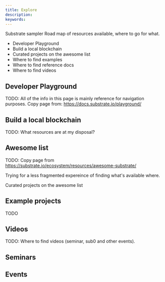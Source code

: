 ```yaml
---
title: Explore
description:
keywords:
---
```


Substrate sampler 
Road map of resources available, where to go for what.

* Developer Playground
* Build a local blockchain
* Curated projects on the awesome list
* Where to find examples
* Where to find reference docs
* Where to find videos

## Developer Playground

TODO: All of the info in this page is mainly reference for navigation purposes.
Copy page from: https://docs.substrate.io/playground/

## Build a local blockchain

TODO: What resources are at my disposal?

## Awesome list

TODO: Copy page from https://substrate.io/ecosystem/resources/awesome-substrate/ 

Trying for a less fragmented expereince of finding what's available where.

Curated projects on the awesome list

## Example projects

TODO

## Videos

TODO: Where to find videos (seminar, sub0 and other events).

## Seminars


## Events
